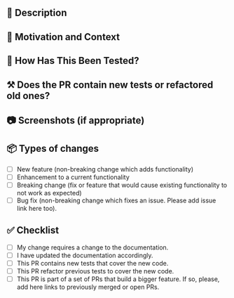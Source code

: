 <!---
name: Pull request
about: Open a new Pull Request. Thanks in advance for your hard work 🙏
Credits and kudos to: [Cortinico](https://github.com/cortinico/kotlin-android-template/tree/main/.github) and the [Fluent UI team](https://github.com/microsoft/fluentui-android/tree/master/.github) for their fantastic templates that have helped us as inspiration.

Instructions: Please, fill the following sections with the information that is suggested in the comments. You can leave the comments or delete them, it won't be shown in the PR.
-->

## 📃 Description
<!-- Describe your changes in detail -->

## 🤔 Motivation and Context
<!-- Why is this change required? What problem does it solve? -->
<!-- If it fixes an open issue, please link to the issue here. -->

## 🧪 How Has This Been Tested?
<!-- Please describe in detail how you tested your changes. -->
<!-- Include details of your testing environment, tests ran to see how your change affects other areas of the code, etc. -->

## ⚒️ Does the PR contain new tests or refactored old ones?
<!-- Please describe in detail what your test cover or how the changes the refactored tests help to confirm your code works. -->

## 📷 Screenshots (if appropriate)
<!-- Please provide a screenshot of your change so we can see visually the change in the UI (again, if appropriate)-->

## 📦 Types of changes
<!-- What types of changes does your code introduce? Put an `x` in all the boxes that apply: -->
- [ ] New feature (non-breaking change which adds functionality)
- [ ] Enhancement to a current functionality
- [ ] Breaking change (fix or feature that would cause existing functionality to not work as expected)
- [ ] Bug fix (non-breaking change which fixes an issue. Please add issue link here too).

## ✅ Checklist
<!-- Go over all the following points, and put an `x` in all the boxes that apply. -->
<!-- If you're unsure about any of these, don't hesitate to ask. We're here to help! -->
- [ ] My change requires a change to the documentation.
- [ ] I have updated the documentation accordingly.
- [ ] This PR contains new tests that cover the new code.
- [ ] This PR refactor previous tests to cover the new code.
- [ ] This PR is part of a set of PRs that build a bigger feature. If so, please, add here links to previously merged or open PRs.
